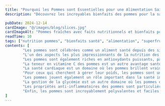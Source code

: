 ```yaml
---
title: "Pourquoi les Pommes sont Essentielles pour une Alimentation Saine : Guide Complet de Nutrition"
description: "Découvrez les incroyables bienfaits des pommes pour la santé, de la santé cardiaque à la gestion du poids. Apprenez pourquoi ce superfruit devrait être un aliment de base dans votre alimentation quotidienne."

pubDate: 2024-12-14
cardImage: "@/images/blog/slices.jpg"
cardImageAlt: "Pommes fraîches avec faits nutritionnels et bienfaits pour la santé"
readTime: 10
tags: ["nutrition pommes", "bienfaits santé", "alimentation", "superfruit", "bien-être"]
contents: [
        "Les pommes sont célébrées comme un aliment santé depuis des siècles, et la science moderne continue de confirmer leur incroyable valeur nutritionnelle. Des variétés croquantes cultivées dans les montagnes du Moyen Atlas marocain aux favoris classiques trouvés dans le monde entier, les pommes sont vraiment un superfruit qui mérite une place dans l'alimentation quotidienne de chacun. Dans ce guide complet, nous explorerons la science derrière la nutrition des pommes et pourquoi ce fruit humble est essentiel pour une santé optimale.",
        "L'un des aspects les plus impressionnants de la nutrition des pommes est leur teneur en fibres. Une pomme de taille moyenne contient environ 4 grammes de fibres, ce qui représente approximativement 16% de l'apport quotidien recommandé. Cette fibre se présente sous deux formes : la fibre soluble (pectine) et la fibre insoluble. La pectine, la fibre soluble, s'est avérée aider à abaisser les niveaux de cholestérol en se liant au cholestérol dans le tube digestif et en empêchant son absorption. La fibre insoluble aide à maintenir des selles régulières et soutient la santé digestive.",
        "Les pommes sont également riches en antioxydants puissants, particulièrement les flavonoïdes et les polyphénols. Ces composés aident à protéger nos cellules des dommages causés par les radicaux libres, qui sont des molécules instables qui peuvent contribuer au vieillissement et à diverses maladies. La quercétine, l'un des principaux flavonoïdes des pommes, a été largement étudiée pour ses propriétés anti-inflammatoires et son rôle potentiel dans la réduction du risque de maladies chroniques. La recherche suggère qu'une consommation régulière de pommes peut aider à réduire le risque de maladies cardiaques, de diabète et de certains types de cancer.",
        "La teneur en vitamine C des pommes est un autre avantage santé significatif. Bien que pas aussi élevée que les agrumes, les pommes fournissent encore une bonne quantité de cette vitamine essentielle, qui est cruciale pour la fonction immunitaire, la production de collagène et l'absorption du fer. La vitamine C agit également comme antioxydant, aidant à protéger les cellules des dommages et soutenant la santé globale. La combinaison de vitamine C avec les autres antioxydants des pommes crée un effet de promotion de la santé puissant.",
        "La santé cardiaque est un domaine où les pommes brillent vraiment. Plusieurs études ont montré qu'une consommation régulière de pommes est associée à un risque réduit de maladie cardiovasculaire. Cela est probablement dû à la combinaison de fibres, d'antioxydants et d'autres composés bénéfiques trouvés dans les pommes. La fibre soluble aide à abaisser les niveaux de LDL (mauvais cholestérol), tandis que les antioxydants aident à réduire l'inflammation et le stress oxydatif, qui sont tous deux des facteurs de risque pour les maladies cardiaques. De plus, les pommes contiennent du potassium, qui aide à réguler la pression artérielle.",
        "Pour ceux qui cherchent à gérer leur poids, les pommes sont un excellent choix. Elles sont faibles en calories (environ 95 calories par pomme moyenne) mais riches en fibres et en teneur en eau, ce qui aide à promouvoir les sentiments de satiété. La fibre ralentit la digestion, aidant à stabiliser les niveaux de sucre dans le sang et à prévenir les chutes d'énergie qui peuvent mener à la suralimentation. Les études ont montré que les personnes qui mangent des pommes régulièrement ont tendance à avoir des poids corporels plus bas et de meilleurs modèles alimentaires globaux.",
        "Les pommes jouent également un rôle important dans la santé intestinale. La pectine dans les pommes agit comme un prébiotique, nourrissant les bactéries bénéfiques dans votre intestin. Un microbiome intestinal sain est essentiel pour la santé globale, affectant tout de la fonction immunitaire à l'humeur et au métabolisme. La fibre dans les pommes aide également à maintenir des selles régulières et soutient un système digestif sain. De plus, les pommes contiennent des composés qui peuvent aider à protéger contre certains troubles digestifs.",
        "La gestion de la glycémie est un autre domaine où les pommes excellent. Malgré qu'elles contiennent des sucres naturels, les pommes ont un index glycémique faible, ce qui signifie qu'elles ne causent pas de pics rapides dans les niveaux de sucre dans le sang. La teneur en fibres aide à ralentir l'absorption du sucre, fournissant une source d'énergie stable. Cela rend les pommes un excellent choix pour les personnes atteintes de diabète ou celles qui cherchent à maintenir des niveaux de sucre dans le sang stables. Les polyphénols dans les pommes peuvent également aider à améliorer la sensibilité à l'insuline.",
        "Les propriétés anti-inflammatoires des pommes sont particulièrement notables. L'inflammation chronique est une cause racine de nombreuses maladies modernes, et les composés trouvés dans les pommes aident à combattre cette inflammation. La quercétine, en particulier, s'est avérée réduire l'inflammation dans le corps et peut aider à protéger contre les conditions inflammatoires. Une consommation régulière de pommes peut aider à réduire les marqueurs d'inflammation et soutenir la santé globale.",
        "Enfin, les pommes sont incroyablement polyvalentes et faciles à incorporer dans votre alimentation quotidienne. Qu'elles soient mangées fraîches, cuites au four, pressées ou ajoutées aux salades et autres plats, les pommes fournissent des avantages nutritionnels constants. La clé est de les manger régulièrement et dans le cadre d'une alimentation équilibrée. N'oubliez pas de bien laver les pommes avant de les manger, et considérez les manger avec la peau, car de nombreux composés bénéfiques sont concentrés dans ou près de la peau."
]
---
```


